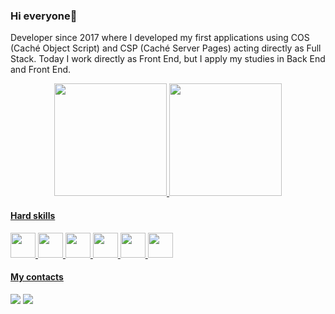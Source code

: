 ### Hi everyone👋

Developer since 2017 where I developed my first applications using COS (Caché Object Script) and CSP (Caché Server Pages) acting directly as Full Stack.
Today I work directly as Front End, but I apply my studies in Back End and Front End.

<div align="center">
  <a href="https://github.com/chrisviana">
  <img height="180em" src="https://github-readme-stats.vercel.app/api?username=chrisviana&show_icons=true&theme=dark&include_all_commits=true&count_private=true"/>
  <img height="180em" src="https://github-readme-stats.vercel.app/api/top-langs/?username=chrisviana&layout=compact&langs_count=7&theme=dark"/>
</div>
  
#### Hard skills
<div alingn="center">
  <img height="40" width="40" src="https://cdn.jsdelivr.net/gh/devicons/devicon/icons/html5/html5-original-wordmark.svg" />
  <img height="40" width="40" src="https://cdn.jsdelivr.net/gh/devicons/devicon/icons/css3/css3-original-wordmark.svg" />
  <img height="40" width="40" src="https://cdn.jsdelivr.net/gh/devicons/devicon/icons/javascript/javascript-original.svg" />
  <img height="40" width="40" src="https://cdn.jsdelivr.net/gh/devicons/devicon/icons/go/go-original-wordmark.svg" />
  <img height="40" width="40" src="https://cdn.jsdelivr.net/gh/devicons/devicon/icons/git/git-original.svg" />
  <img height="40" width="40" src="https://cdn.jsdelivr.net/gh/devicons/devicon/icons/jquery/jquery-original-wordmark.svg" />
</div>

#### My contacts
<div> 
  <a href="https://www.linkedin.com/in/christian-viana-421239107/" target="_blank"><img src="https://img.shields.io/badge/LinkedIn-0077B5?style=for-the-badge&logo=linkedin&logoColor=white" target="_blank"></a>
  <a href="viana2015christian@gmail.com"><img src="https://img.shields.io/badge/-Gmail-%23333?style=for-the-badge&logo=gmail&logoColor=white" target="_blank"></a> 
</div>

  
   
